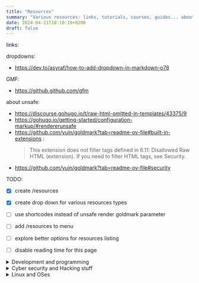```yaml
---
title: "Resources"
summary: "Various resources: links, tutorials, courses, guides... about computer science subjects we like to deal with!"
date: 2024-04-21T18:10:19+0200
draft: false
---
```


links:

dropdowns:
- https://dev.to/asyraf/how-to-add-dropdown-in-markdown-o78

GMF:
- https://github.github.com/gfm

about unsafe:
- https://discourse.gohugo.io/t/raw-html-omitted-in-templates/43375/9
- https://gohugo.io/getting-started/configuration-markup/#rendererunsafe
- https://github.com/yuin/goldmark?tab=readme-ov-file#built-in-extensions :
  > This extension does not filter tags defined in 6.11: Disallowed Raw HTML (extension). If you need to filter HTML tags, see Security.
- https://github.com/yuin/goldmark?tab=readme-ov-file#security

TODO:
- [x] create /resources
- [x] create drop down for various resources types
- [ ] use shortcodes instead of unsafe render goldmark parameter
- [ ] add /resources to menu
- [ ] explore better options for resources listing
- [ ] disable reading time for this page


<details>
<summary>Development and programming</summary>

<!-- Mandatory blank line-->

</details>

<details>
<summary>Cyber security and Hacking stuff</summary>

<!-- Mandatory blank line-->
### Training
#### RootMe
<https://www.root-me.org/>

**Description**: 

#### HackTheBox
- Home: <https://hackthebox.com>
- Boxes: <https://app.hackthebox.com>

**Description**: 


Hackropole
<https://hackropole.fr/fr/>
**Description**: 

### CTF



</details>

<details>
<summary>Linux and OSes</summary>

<!-- Mandatory blank line-->

</details>
